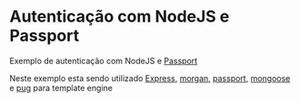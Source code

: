 # Autenticação com NodeJS e Passport

Exemplo de autenticação com NodeJS e [Passport](http://www.passportjs.org/)

Neste exemplo esta sendo utilizado <a href="http://expressjs.com/pt-br/" target="_blank">Express</a>, <a href="https://www.npmjs.com/package/morgan" target="_blank">morgan</a>, <a href="http://www.passportjs.org/" target="_blank">passport</a>, <a href="http://mongoosejs.com/" target="_blank">mongoose</a> e <a href="https://pugjs.org/" target="_blank">pug</a> para template engine
